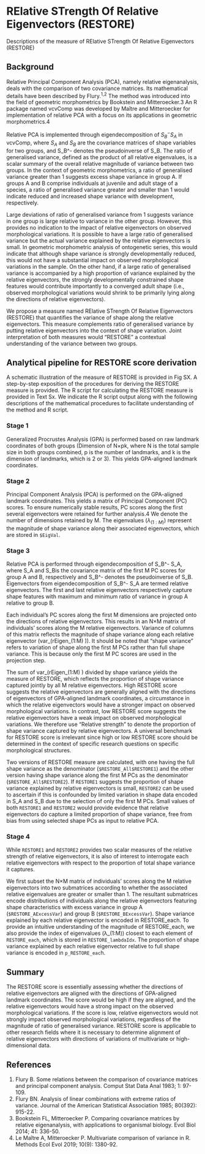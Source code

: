 # RElative STrength Of Relative Eigenvectors (RESTORE) 
Descriptions of the measure of RElative STrength Of Relative Eigenvectors (RESTORE) 

## Background
Relative Principal Component Analysis (PCA), namely relative eigenanalysis, deals with the comparison of two covariance matrices. Its mathematical details have been described by Flury.<sup>1,2</sup> The method was introduced into the field of geometric morphometrics by Bookstein and Mitteroecker.3 An R package named vcvComp was developed by Maître and Mitteroecker for implementation of relative PCA with a focus on its applications in geometric morphometrics.4 

Relative PCA is implemented through eigendecomposition of $S_B^- S_A$ in vcvComp, where $S_A$ and $S_B$ are the covariance matrices of shape variables for two groups, and S_B^- denotes the pseudoinverse of S_B. The ratio of generalised variance, defined as the product of all relative eigenvalues, is a scalar summary of the overall relative magnitude of variance between two groups. In the context of geometric morphometrics, a ratio of generalised variance greater than 1 suggests excess shape variance in group A. If groups A and B comprise individuals at juvenile and adult stage of a species, a ratio of generalised variance greater and smaller than 1 would indicate reduced and increased shape variance with development, respectively. 

Large deviations of ratio of generalised variance from 1 suggests variance in one group is large relative to variance in the other group. However, this provides no indication to the impact of relative eigenvectors on observed morphological variations. It is possible to have a large ratio of generalised variance but the actual variance explained by the relative eigenvectors is small. In geometric morphometric analysis of ontogenetic series, this would indicate that although shape variance is strongly developmentally reduced, this would not have a substantial impact on observed morphological variations in the sample. On the other hand, if a large ratio of generalised variance is accompanied by a high proportion of variance explained by the relative eigenvectors, the strongly developmentally constrained shape features would contribute importantly to a converged adult shape (i.e., observed morphological variations would shrink to be primarily lying along the directions of relative eigenvectors).

We propose a measure named RElative STrength Of Relative Eigenvectors (RESTORE) that quantifies the variance of shape along the relative eigenvectors. This measure complements ratio of generalised variance by putting relative eigenvectors into the context of shape variation. Joint interpretation of both measures would “RESTORE” a contextual understanding of the variance between two groups.

## Analytical pipeline for RESTORE score derivation
A schematic illustration of the measure of RESTORE is provided in Fig SX. A step-by-step exposition of the procedures for deriving the RESTORE measure is provided. The R script for calculating the RESTORE measure is provided in Text Sx. We indicate the R script output along with the following descriptions of the mathematical procedures to facilitate understanding of the method and R script.

### Stage 1
Generalized Procrustes Analysis (GPA) is performed based on raw landmark coordinates of both groups (Dimension of N×pk, where N is the total sample size in both groups combined, p is the number of landmarks, and k is the dimension of landmarks, which is 2 or 3). This yields GPA-aligned landmark coordinates.

### Stage 2
Principal Component Analysis (PCA) is performed on the GPA-aligned landmark coordinates. This yields a matrix of Principal Component (PC) scores. To ensure numerically stable results, PC scores along the first several eigenvectors were retained for further analysis.4 We denote the number of dimensions retained by M. The eigenvalues ($λ_(1:M)$) represent the magnitude of shape variance along their associated eigenvectors, which are stored in `$EigVal`.

### Stage 3
Relative PCA is performed through eigendecomposition of S_B^- S_A, where S_A and S_Bis the covariance matrix of the first M PC scores for group A and B, respectively and S_B^- denotes the pseudoinverse of S_B. Eigenvectors from eigendecomposition of S_B^- S_A are termed relative eigenvectors. The first and last relative eigenvectors respectively capture shape features with maximum and minimum ratio of variance in group A relative to group B.

Each individual’s PC scores along the first M dimensions are projected onto the directions of relative eigenvectors. This results in an N×M matrix of individuals’ scores along the M relative eigenvectors. Variance of columns of this matrix reflects the magnitude of shape variance along each relative eigenvector (var_(rEigen_(1:M) )). It should be noted that “shape variance” refers to variation of shape along the first M PCs rather than full shape variance. This is because only the first M PC scores are used in the projection step.

The sum of var_(rEigen_(1:M) ) divided by shape variance yields the measure of RESTORE, which reflects the proportion of shape variance captured jointly by all M relative eigenvectors. High RESTORE score suggests the relative eigenvectors are generally aligned with the directions of eigenvectors of GPA-aligned landmark coordinates, a circumstance in which the relative eigenvectors would have a stronger impact on observed morphological variations. In contrast, low RESTORE score suggests the relative eigenvectors have a weak impact on observed morphological variations. We therefore use “Relative strength” to denote the proportion of shape variance captured by relative eigenvectors. A universal benchmark for RESTORE score is irrelevant since high or low RESTORE score should be determined in the context of specific research questions on specific morphological structures.

Two versions of RESTORE measure are calculated, with one having the full shape variance as the denominator (`$RESTORE_All$RESTORE1`) and the other version having shape variance along the first M PCs as the denominator (`$RESTORE_All$RESTORE2`). If `RESTORE1` suggests the proportion of shape variance explained by relative eigenvectors is small, `RESTORE2` can be used to ascertain if this is confounded by limited variation in shape data encoded in S_A and S_B due to the selection of only the first M PCs. Small values of both `RESTORE1` and `RESTORE2` would provide evidence that relative eigenvectors do capture a limited proportion of shape variance, free from bias from using selected shape PCs as input to relative PCA.

### Stage 4
While `RESTORE1` and `RESTORE2` provides two scalar measures of the relative strength of relative eigenvectors, it is also of interest to interrogate each relative eigenvectors with respect to the proportion of total shape variance it captures.

We first subset the N×M matrix of individuals’ scores along the M relative eigenvectors into two submatrices according to whether the associated relative eigenvalues are greater or smaller than 1. The resultant submatrices encode distributions of individuals along the relative eigenvectors featuring shape characteristics with excess variance in group A (`$RESTORE_AExcessVar`) and group B (`$RESTORE_BExcessVar`). Shape variance explained by each relative eigenvector is encoded in RESTORE_each. To provide an intuitive understanding of the magnitude of RESTORE_each, we also provide the index of eigenvalues (λ_(1:M)) closest to each element of `RESTORE_each`, which is stored in `RESTORE_lambdaIdx`. The proportion of shape variance explained by each relative eigenvector relative to full shape variance is encoded in `p_RESTORE_eac`h. 


## Summary
The RESTORE score is essentially assessing whether the directions of relative eigenvectors are aligned with the directions of GPA-aligned landmark coordinates. The score would be high if they are aligned, and the relative eigenvectors would have a strong impact on the observed morphological variations. If the score is low, relative eigenvectors would not strongly impact observed morphological variations, regardless of the magnitude of ratio of generalised variance. RESTORE score is applicable to other research fields where it is necessary to determine alignment of relative eigenvectors with directions of variations of multivariate or high-dimensional data.


## References
1.	Flury B. Some relations between the comparison of covariance matrices and principal component analysis. Comput Stat Data Anal 1983; 1: 97-109.
2.	Flury BN. Analysis of linear combinations with extreme ratios of variance. Journal of the American Statistical Association 1985; 80(392): 915-22.
3.	Bookstein FL, Mitteroecker P. Comparing covariance matrices by relative eigenanalysis, with applications to organismal biology. Evol Biol 2014; 41: 336-50.
4.	Le Maître A, Mitteroecker P. Multivariate comparison of variance in R. Methods Ecol Evol 2019; 10(9): 1380-92.

